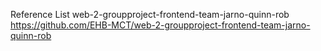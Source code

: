 Reference List
web-2-groupproject-frontend-team-jarno-quinn-rob
https://github.com/EHB-MCT/web-2-groupproject-frontend-team-jarno-quinn-rob